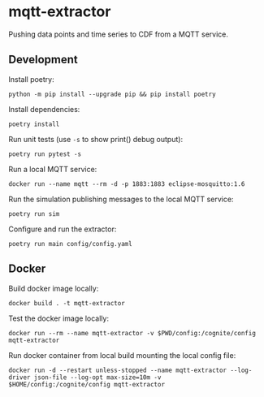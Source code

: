 # mqtt-extractor

Pushing data points and time series to CDF from a MQTT service.

## Development

Install poetry:

    python -m pip install --upgrade pip && pip install poetry

Install dependencies:

    poetry install

Run unit tests (use `-s` to show print() debug output):

    poetry run pytest -s

Run a local MQTT service:

    docker run --name mqtt --rm -d -p 1883:1883 eclipse-mosquitto:1.6

Run the simulation publishing messages to the local MQTT service:

    poetry run sim

Configure and run the extractor:

    poetry run main config/config.yaml

## Docker

Build docker image locally:

    docker build . -t mqtt-extractor

Test the docker image locally:

    docker run --rm --name mqtt-extractor -v $PWD/config:/cognite/config mqtt-extractor

Run docker container from local build mounting the local config file:

    docker run -d --restart unless-stopped --name mqtt-extractor --log-driver json-file --log-opt max-size=10m -v $HOME/config:/cognite/config mqtt-extractor
